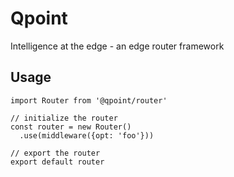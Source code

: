 # Qpoint

Intelligence at the edge - an edge router framework

## Usage

```
import Router from '@qpoint/router'

// initialize the router
const router = new Router()
  .use(middleware({opt: 'foo'}))

// export the router
export default router
```
